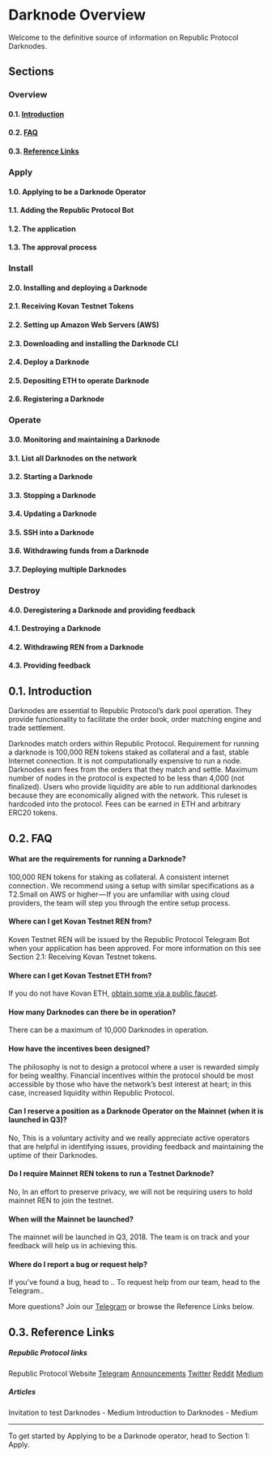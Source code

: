 # Darknode Overview
Welcome to the definitive source of information on Republic Protocol Darknodes.

## Sections
### Overview
#### 0.1. [Introduction](#01-introduction-1)
#### 0.2. [FAQ](#02-faq-1)
#### 0.3. [Reference Links](#03-reference-links-1)


### Apply
#### 1.0. Applying to be a Darknode Operator
#### 1.1. Adding the Republic Protocol Bot
#### 1.2. The application
#### 1.3. The approval process


### Install
#### 2.0. Installing and deploying a Darknode
#### 2.1. Receiving Kovan Testnet Tokens 
#### 2.2. Setting up Amazon Web Servers (AWS)
#### 2.3. Downloading and installing the Darknode CLI
#### 2.4. Deploy a Darknode
#### 2.5. Depositing ETH to operate Darknode
#### 2.6. Registering a Darknode


### Operate
#### 3.0. Monitoring and maintaining a Darknode
#### 3.1. List all Darknodes on the network
#### 3.2. Starting a Darknode
#### 3.3. Stopping a Darknode
#### 3.4. Updating a Darknode
#### 3.5. SSH into a Darknode
#### 3.6. Withdrawing funds from a Darknode
#### 3.7. Deploying multiple Darknodes


### Destroy
#### 4.0. Deregistering a Darknode and providing feedback
#### 4.1. Destroying a Darknode
#### 4.2. Withdrawing REN from a Darknode
#### 4.3. Providing feedback


## 0.1. Introduction
Darknodes are essential to Republic Protocol’s dark pool operation. They provide functionality to facilitate the order book, order matching engine and trade settlement.

Darknodes match orders within Republic Protocol. Requirement for running a darknode is 100,000 REN tokens staked as collateral and a fast, stable Internet connection. It is not computationally expensive to run a node. Darknodes earn fees from the orders that they match and settle. Maximum number of nodes in the protocol is expected to be less than 4,000 (not finalized). Users who provide liquidity are able to run additional darknodes because they are economically aligned with the network. This ruleset is hardcoded into the protocol. Fees can be earned in ETH and arbitrary ERC20 tokens.


## 0.2. FAQ
#### What are the requirements for running a Darknode?
100,000 REN tokens for staking as collateral.
A consistent internet connection . We recommend  using a setup with similar specifications as a T2.Small on AWS or higher — If you are unfamiliar with using cloud providers, the team will step you through the entire setup process.


#### Where can I get Kovan Testnet REN from?
Koven Testnet REN will be issued by the Republic Protocol Telegram Bot when your application has been approved. For more information on this see Section 2.1: Receiving Kovan Testnet tokens. 

#### Where can I get Kovan Testnet ETH from?
If you do not have Kovan ETH, [obtain some via a public faucet](https://gitter.im/kovan-testnet/faucet).


#### How many Darknodes can there be in operation?
There can be a maximum of 10,000 Darknodes in operation.


#### How have the incentives been designed? 
The philosophy is not to design a protocol where a user is rewarded simply for being wealthy. Financial incentives within the protocol should be most accessible by those who have the network’s best interest at heart; in this case, increased liquidity within Republic Protocol.</br>


#### Can I reserve a position as a Darknode Operator on the Mainnet (when it is launched in Q3)? 
No, This is a voluntary activity and we really appreciate active operators that are helpful in identifying issues, providing feedback and maintaining the uptime of their Darknodes.


#### Do I require Mainnet REN tokens to run a Testnet Darknode?
No, In an effort to preserve privacy, we will not be requiring users to hold mainnet REN to join the testnet.


#### When will the Mainnet be launched?
The mainnet will be launched in Q3, 2018. The team is on track and your feedback will help us in achieving this. 


#### Where do I report a bug or request help?
If you’ve found a bug, head to ..
To request help from our team, head to the Telegram..



More questions? Join our [Telegram](https://t.me/republicprotocol) or browse the Reference Links below. 

## 0.3. Reference Links
##### Republic Protocol links
Republic Protocol Website
[Telegram](https://t.me/republicprotocol) 
[Announcements](https://t.me/republicprotocolannouncements)
[Twitter](https://twitter.com/republicorg)
[Reddit](https://www.reddit.com/r/republicprotocol)
[Medium](https://medium.com/republicprotocol)

##### Articles
Invitation to test Darknodes - Medium
Introduction to Darknodes - Medium

---
To get started by Applying to be a Darknode operator, head to Section 1: Apply. 
